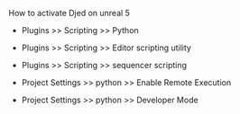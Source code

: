 How to activate Djed on unreal 5

- Plugins >> Scripting >> Python
- Plugins >> Scripting >> Editor scripting utility
- Plugins >> Scripting >> sequencer scripting

- Project Settings >> python >> Enable Remote Execution
- Project Settings >> python >> Developer Mode